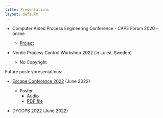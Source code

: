 ```yaml
---
title: Presentations
layout: default
---
```


+ Computer Aided Process Engineering Conference - CAPE Forum 2020 - online
  - [Project](Presentations/2019_cape-forum/cape.md)

+ Nordic Process Control Workshop 2022 (in Luleå, Sweden)
  - No Copyright

Future poster/presentations:
+ [Escape Conference 2022](Presentations/2022_Escape_32/) (June 2022)
  - Poster
    - [Audio](Presentations/2022_Escape_32/audio/poster_audio.m4a)
    - [PDF file](Presentations/2022_Escape_32/pdf_files/Poster_ESCAPE32_Allyne_M_dos_Santos.pdf)

+ DYCOPS 2022 (June 2022)
